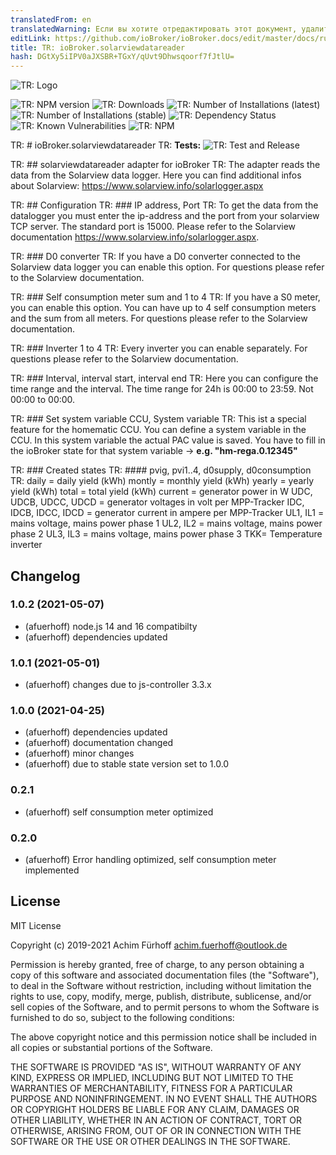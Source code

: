 ```yaml
---
translatedFrom: en
translatedWarning: Если вы хотите отредактировать этот документ, удалите поле «translationFrom», в противном случае этот документ будет снова автоматически переведен
editLink: https://github.com/ioBroker/ioBroker.docs/edit/master/docs/ru/adapterref/iobroker.solarviewdatareader/README.md
title: TR: ioBroker.solarviewdatareader
hash: DGtXy5iIPV0aJXSBR+TGxY/qUvt9Dhwsqoorf7fJtlU=
---
```

![TR: Logo](../../../en/adapterref/iobroker.solarviewdatareader/admin/solarviewdatareader.png)

![TR: NPM version](https://img.shields.io/npm/v/iobroker.solarviewdatareader.svg)
![TR: Downloads](https://img.shields.io/npm/dm/iobroker.solarviewdatareader.svg)
![TR: Number of Installations (latest)](https://iobroker.live/badges/solarviewdatareader-installed.svg)
![TR: Number of Installations (stable)](https://iobroker.live/badges/solarviewdatareader-stable.svg)
![TR: Dependency Status](https://img.shields.io/david/afuerhoff/iobroker.solarviewdatareader.svg)
![TR: Known Vulnerabilities](https://snyk.io/test/github/afuerhoff/ioBroker.solarviewdatareader/badge.svg)
![TR: NPM](https://nodei.co/npm/iobroker.solarviewdatareader.png?downloads=true)

TR: # ioBroker.solarviewdatareader
TR: **Tests:** ![TR: Test and Release](https://github.com/afuerhoff/ioBroker.solarviewdatareader/workflows/Test%20and%20Release/badge.svg)

TR: ## solarviewdatareader adapter for ioBroker
TR: The adapter reads the data from the Solarview data logger.
Here you can find additional infos about Solarview: https://www.solarview.info/solarlogger.aspx

TR: ## Configuration
TR: ### IP address, Port
TR: To get the data from the datalogger you must enter the ip-address and the port from your solarview TCP server.
The standard port is 15000. Please refer to the Solarview documentation https://www.solarview.info/solarlogger.aspx.

TR: ### D0 converter
TR: If you have a D0 converter connected to the Solarview data logger you can enable this option.
For questions please refer to the Solarview documentation.

TR: ### Self consumption meter sum and 1 to 4
TR: If you have a S0 meter, you can enable this option.
You can have up to 4 self consumption meters and the sum from all meters.
For questions please refer to the Solarview documentation.

TR: ### Inverter 1 to 4
TR: Every inverter you can enable separately.
For questions please refer to the Solarview documentation.

TR: ### Interval, interval start, interval end
TR: Here you can configure the time range and the interval. The time range for 24h is 00:00 to 23:59.
Not 00:00 to 00:00.

TR: ### Set system variable CCU, System variable
TR: This ist a special feature for the homematic CCU. You can define a system variable in the CCU.
In this system variable the actual PAC value is saved.
You have to fill in the ioBroker state for that system variable -> **e.g. "hm-rega.0.12345"**

TR: ### Created states
TR: #### pvig, pvi1..4, d0supply, d0consumption
TR: daily = daily yield (kWh) montly = monthly yield (kWh) yearly = yearly yield (kWh) total = total yield (kWh) current = generator power in W UDC, UDCB, UDCC, UDCD = generator voltages in volt per MPP-Tracker IDC, IDCB, IDCC, IDCD = generator current in ampere per MPP-Tracker UL1, IL1 = mains voltage, mains power phase 1 UL2, IL2 = mains voltage, mains power phase 2 UL3, IL3 = mains voltage, mains power phase 3 TKK= Temperature inverter

## Changelog
<!--
	Placeholder for the next version (at the beginning of the line):
	### __WORK IN PROGRESS__
-->
### 1.0.2 (2021-05-07)
* (afuerhoff) node.js 14 and 16 compatibilty
* (afuerhoff) dependencies updated

### 1.0.1 (2021-05-01)
* (afuerhoff) changes due to js-controller 3.3.x

### 1.0.0 (2021-04-25)
* (afuerhoff) dependencies updated
* (afuerhoff) documentation changed
* (afuerhoff) minor changes
* (afuerhoff) due to stable state version set to 1.0.0

### 0.2.1
* (afuerhoff) self consumption meter optimized
### 0.2.0
* (afuerhoff) Error handling optimized, self consumption meter implemented

## License
MIT License

Copyright (c) 2019-2021 Achim Fürhoff <achim.fuerhoff@outlook.de>

Permission is hereby granted, free of charge, to any person obtaining a copy
of this software and associated documentation files (the "Software"), to deal
in the Software without restriction, including without limitation the rights
to use, copy, modify, merge, publish, distribute, sublicense, and/or sell
copies of the Software, and to permit persons to whom the Software is
furnished to do so, subject to the following conditions:

The above copyright notice and this permission notice shall be included in all
copies or substantial portions of the Software.

THE SOFTWARE IS PROVIDED "AS IS", WITHOUT WARRANTY OF ANY KIND, EXPRESS OR
IMPLIED, INCLUDING BUT NOT LIMITED TO THE WARRANTIES OF MERCHANTABILITY,
FITNESS FOR A PARTICULAR PURPOSE AND NONINFRINGEMENT. IN NO EVENT SHALL THE
AUTHORS OR COPYRIGHT HOLDERS BE LIABLE FOR ANY CLAIM, DAMAGES OR OTHER
LIABILITY, WHETHER IN AN ACTION OF CONTRACT, TORT OR OTHERWISE, ARISING FROM,
OUT OF OR IN CONNECTION WITH THE SOFTWARE OR THE USE OR OTHER DEALINGS IN THE
SOFTWARE.